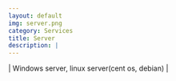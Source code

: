 ```yaml
---
layout: default
img: server.png
category: Services
title: Server
description: |
---
```

| Windows server, linux server(cent os, debian) |
